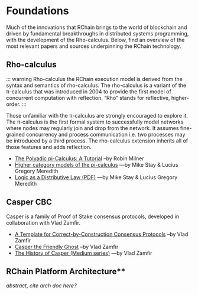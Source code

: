 # Foundations

Much of the innovations that RChain brings to the world of blockchain and driven by fundamental breakthroughs in distributed systems programming, with the development of the Rho-calculus. Below, find an overview of the most relevant papers and sources underpinning the RChain technology.

## Rho-calculus
::: warning Rho-calculus
the RChain execution model is derived from the syntax and semantics of rho-calculus. The rho-calculus is a variant of the π-calculus that was introduced in 2004 to provide the first model of concurrent computation with reflection. “Rho” stands for reflective, higher-order.
:::

Those unfamiliar with the π-calculus are strongly encouraged to explore it. The π-calculus is the first formal system to successfully model networks where nodes may regularly join and drop from the network. It assumes fine-grained concurrency and process communication i.e. two processes may be introduced by a third process. The rho-calculus extension inherits all of those features and adds reflection.

- [The Polyadic pi-Calculus: A Tutorial](http://www.lfcs.inf.ed.ac.uk/reports/91/ECS-LFCS-91-180/) –by Robin Milner
- [Higher category models of the pi-calculus](https://arxiv.org/abs/1504.04311) —by Mike Stay &amp; Lucius Gregory Meredith
- [Logic as a Distributive Law (PDF)](https://arxiv.org/pdf/1610.02247v3.pdf) —by Mike Stay &amp; Lucius Gregory Meredith



## Casper CBC
Casper is a family of Proof of Stake consensus protocols, developed in collaboration with Vlad Zamfir.

- [A Template for Correct-by-Construction Consensus Protocols](https://github.com/ethereum/research/blob/master/papers/cbc-consensus/AbstractCBC.pdf) –by Vlad Zamfir
- [Casper the Friendly Ghost](https://github.com/ethereum/research/blob/master/papers/CasperTFG/CasperTFG.pdf) –by Vlad Zamfir
- [The History of Casper (Medium series)](https://medium.com/@Vlad_Zamfir/the-history-of-casper-part-1-59233819c9a9) —by Vlad Zamfir


## RChain Platform Architecture**

_abstract, cite arch doc here?_
